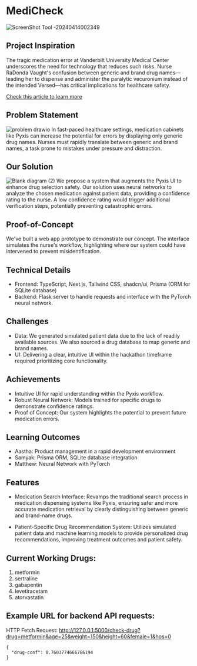 # MediCheck

![ScreenShot Tool -20240414002349](https://github.com/samyakpiya/medicheck/assets/76403666/0ba6e7ee-efc7-4d11-886d-94014f28d734)


## Project Inspiration
The tragic medication error at Vanderbilt University Medical Center underscores the need for technology that reduces such risks. Nurse RaDonda Vaught's confusion between generic and brand drug names—leading her to dispense and administer the paralytic vecuronium instead of the intended Versed—has critical implications for healthcare safety.

[Check this article to learn more](https://www.healthecareers.com/nurse-resources/wyoming-nurse-june-2022/wyoming-nurse-june-2022-the-case-of-nurse-radonda-vaught-how-administering-the-wrong-medication-resulted-in-a-criminal-conviction)

## Problem Statement
![problem drawio](https://github.com/samyakpiya/medicheck/assets/76403666/65a3cc11-ada0-4535-af50-20a962f1d68d)
In fast-paced healthcare settings, medication cabinets like Pyxis can increase the potential for errors by displaying only generic drug names. Nurses must rapidly translate between generic and brand names, a task prone to mistakes under pressure and distraction.

## Our Solution
![Blank diagram (2)](https://github.com/samyakpiya/medicheck/assets/76403666/4ffbccb9-b564-46d8-9aff-2ab59d16e7c7)
We propose a system that augments the Pyxis UI to enhance drug selection safety. Our solution uses neural networks to analyze the chosen medication against patient data, providing a confidence rating to the nurse. A low confidence rating would trigger additional verification steps, potentially preventing catastrophic errors.

## Proof-of-Concept
We've built a web app prototype to demonstrate our concept. The interface simulates the nurse's workflow, highlighting where our system could have intervened to prevent misidentification.

## Technical Details
- Frontend: TypeScript, Next.js, Tailwind CSS, shadcn/ui, Prisma (ORM for SQLite database)
- Backend: Flask server to handle requests and interface with the PyTorch neural network.

## Challenges
- Data: We generated simulated patient data due to the lack of readily available sources. We also sourced a drug database to map generic and brand names.
- UI: Delivering a clear, intuitive UI within the hackathon timeframe required prioritizing core functionality.

## Achievements
- Intuitive UI for rapid understanding within the Pyxis workflow.
- Robust Neural Network: Models trained for specific drugs to demonstrate confidence ratings.
- Proof of Concept: Our system highlights the potential to prevent future medication errors.

## Learning Outcomes
- Aastha: Product management in a rapid development environment
- Samyak: Prisma ORM, SQLite database integration
- Matthew: Neural Network with PyTorch

## Features

- Medication Search Interface: Revamps the traditional search process in medication dispensing systems like Pyxis, ensuring safer and more accurate medication retrieval by clearly distinguishing between generic and brand-name drugs.

- Patient-Specific Drug Recommendation System: Utilizes simulated patient data and machine learning models to provide personalized drug recommendations, improving treatment outcomes and patient safety.

## Current Working Drugs:
 1. metformin
 2. sertraline
 3. gabapentin
 4. levetiracetam
 5. atorvastatin

## Example URL for backend API requests:

HTTP Fetch Request: http://127.0.0.1:5000/check-drug?drug=metformin&age=25&weight=150&height=60&female=1&hos=0
```
{
  "drug-conf": 0.7603774666786194
}
```
